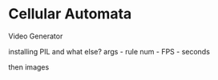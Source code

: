 # Cellular Automata
Video Generator


installing PIL and what else?
args
	- rule num
	- FPS
	- seconds

then images